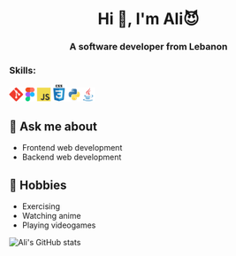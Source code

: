 <h1 align="center">Hi 👋, I'm Ali😈</h1>
<h3 align="center">A software developer from Lebanon</h3>

<h3 align="left">Skills:</h3>
<p><img src="https://github.com/Ali-H-Hassan/Ali-H-Hassan/blob/main/git-original.svg" width="25" /><img src="https://github.com/Ali-H-Hassan/Ali-H-Hassan/blob/main/figma-original.svg" width="25" /><img src="https://github.com/Ali-H-Hassan/Ali-H-Hassan/blob/main/javascript-original.svg"  width="25"/><img src="https://github.com/Ali-H-Hassan/Ali-H-Hassan/blob/main/css3-original-wordmark.svg" width="30" /><img src="https://github.com/Ali-H-Hassan/Ali-H-Hassan/blob/main/python-original.svg" width="25"/><img src="https://github.com/Ali-H-Hassan/Ali-H-Hassan/blob/main/java-original.svg" width="25" /></p>

## 💬 Ask me about
- Frontend web development
- Backend web development
  
## 📅 Hobbies
- Exercising 
- Watching anime
- Playing videogames
  


![Ali's GitHub stats](https://github-readme-stats.vercel.app/api?username=Ali-H-Hassan&theme=dark&show_icons=true)
